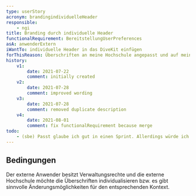 ```yaml
---
type: userStory
acronym: brandingindividuelleHeader
responsible:
    - ngi
title: Branding durch individuelle Header
functionalRequirement: BereitstellungUserPreferences
asA: anwenderExtern
iWantTo: individuelle Header in das DiveKit einfügen
forThisReason: Überschriften an meine Hochschule angepasst und auf meine Inhalte abgestimmt werden können
history:
    v1:
        date: 2021-07-22
        comment: initially created
    v2:
        date: 2021-07-28
        comment: improved wording
    v3:
        date: 2021-07-28
        comment: removed duplicate description
    v4:
        date: 2021-08-01
        comment: fix functionalRequirement because merge
todo:   
    - (sbe) Passt glaube ich gut in einen Sprint. Allerdings würde ich noch eine Einschränkung / Klärung dazuschreiben, dass das erfordert, SCSS-Dateien zu editieren und das System neu zu bauen. Das wäre machbar. Außerdem müsste eine kurze Anleitung dafür in der US drin sein, kann man auch einfach dazuschreiben.     
---
```


## Bedingungen
Der externe Anwender besitzt Verwaltungsrechte und die externe Hochschule möchte die Überschriften individualisieren bzw. es gibt sinnvolle Änderungsmöglichkeiten für den entsprechenden Kontext.
